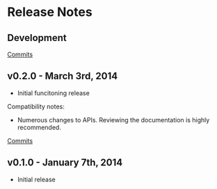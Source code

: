 # Release Notes

## Development

[Commits](https://github.com/walmartlabs/fruit-loops/compare/v0.2.0...master)

## v0.2.0 - March 3rd, 2014
- Initial funcitoning release

Compatibility notes:
- Numerous changes to APIs. Reviewing the documentation is highly recommended.

[Commits](https://github.com/walmartlabs/fruit-loops/compare/v0.2.0...v0.2.0)

## v0.1.0 - January 7th, 2014

- Initial release
